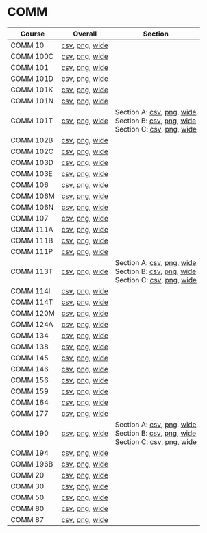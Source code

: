 # COMM

| Course | Overall | Section |
| ------ | ------- | ------- |
| COMM 10 | [csv](https://github.com/UCSD-Historical-Enrollment-Data/2025Winter/blob/main/overall/COMM%2010.csv), [png](https://raw.githubusercontent.com/UCSD-Historical-Enrollment-Data/2025Winter/main/plot_overall/COMM%2010.png), [wide](https://raw.githubusercontent.com/UCSD-Historical-Enrollment-Data/2025Winter/main/plot_overall_wide/COMM%2010.png) |  |
| COMM 100C | [csv](https://github.com/UCSD-Historical-Enrollment-Data/2025Winter/blob/main/overall/COMM%20100C.csv), [png](https://raw.githubusercontent.com/UCSD-Historical-Enrollment-Data/2025Winter/main/plot_overall/COMM%20100C.png), [wide](https://raw.githubusercontent.com/UCSD-Historical-Enrollment-Data/2025Winter/main/plot_overall_wide/COMM%20100C.png) |  |
| COMM 101 | [csv](https://github.com/UCSD-Historical-Enrollment-Data/2025Winter/blob/main/overall/COMM%20101.csv), [png](https://raw.githubusercontent.com/UCSD-Historical-Enrollment-Data/2025Winter/main/plot_overall/COMM%20101.png), [wide](https://raw.githubusercontent.com/UCSD-Historical-Enrollment-Data/2025Winter/main/plot_overall_wide/COMM%20101.png) |  |
| COMM 101D | [csv](https://github.com/UCSD-Historical-Enrollment-Data/2025Winter/blob/main/overall/COMM%20101D.csv), [png](https://raw.githubusercontent.com/UCSD-Historical-Enrollment-Data/2025Winter/main/plot_overall/COMM%20101D.png), [wide](https://raw.githubusercontent.com/UCSD-Historical-Enrollment-Data/2025Winter/main/plot_overall_wide/COMM%20101D.png) |  |
| COMM 101K | [csv](https://github.com/UCSD-Historical-Enrollment-Data/2025Winter/blob/main/overall/COMM%20101K.csv), [png](https://raw.githubusercontent.com/UCSD-Historical-Enrollment-Data/2025Winter/main/plot_overall/COMM%20101K.png), [wide](https://raw.githubusercontent.com/UCSD-Historical-Enrollment-Data/2025Winter/main/plot_overall_wide/COMM%20101K.png) |  |
| COMM 101N | [csv](https://github.com/UCSD-Historical-Enrollment-Data/2025Winter/blob/main/overall/COMM%20101N.csv), [png](https://raw.githubusercontent.com/UCSD-Historical-Enrollment-Data/2025Winter/main/plot_overall/COMM%20101N.png), [wide](https://raw.githubusercontent.com/UCSD-Historical-Enrollment-Data/2025Winter/main/plot_overall_wide/COMM%20101N.png) |  |
| COMM 101T | [csv](https://github.com/UCSD-Historical-Enrollment-Data/2025Winter/blob/main/overall/COMM%20101T.csv), [png](https://raw.githubusercontent.com/UCSD-Historical-Enrollment-Data/2025Winter/main/plot_overall/COMM%20101T.png), [wide](https://raw.githubusercontent.com/UCSD-Historical-Enrollment-Data/2025Winter/main/plot_overall_wide/COMM%20101T.png) | Section A: [csv](https://github.com/UCSD-Historical-Enrollment-Data/2025Winter/blob/main/section/COMM%20101T_A.csv), [png](https://raw.githubusercontent.com/UCSD-Historical-Enrollment-Data/2025Winter/main/plot_section/COMM%20101T_A.png), [wide](https://raw.githubusercontent.com/UCSD-Historical-Enrollment-Data/2025Winter/main/plot_section_wide/COMM%20101T_A.png)<br>Section B: [csv](https://github.com/UCSD-Historical-Enrollment-Data/2025Winter/blob/main/section/COMM%20101T_B.csv), [png](https://raw.githubusercontent.com/UCSD-Historical-Enrollment-Data/2025Winter/main/plot_section/COMM%20101T_B.png), [wide](https://raw.githubusercontent.com/UCSD-Historical-Enrollment-Data/2025Winter/main/plot_section_wide/COMM%20101T_B.png)<br>Section C: [csv](https://github.com/UCSD-Historical-Enrollment-Data/2025Winter/blob/main/section/COMM%20101T_C.csv), [png](https://raw.githubusercontent.com/UCSD-Historical-Enrollment-Data/2025Winter/main/plot_section/COMM%20101T_C.png), [wide](https://raw.githubusercontent.com/UCSD-Historical-Enrollment-Data/2025Winter/main/plot_section_wide/COMM%20101T_C.png) |
| COMM 102B | [csv](https://github.com/UCSD-Historical-Enrollment-Data/2025Winter/blob/main/overall/COMM%20102B.csv), [png](https://raw.githubusercontent.com/UCSD-Historical-Enrollment-Data/2025Winter/main/plot_overall/COMM%20102B.png), [wide](https://raw.githubusercontent.com/UCSD-Historical-Enrollment-Data/2025Winter/main/plot_overall_wide/COMM%20102B.png) |  |
| COMM 102C | [csv](https://github.com/UCSD-Historical-Enrollment-Data/2025Winter/blob/main/overall/COMM%20102C.csv), [png](https://raw.githubusercontent.com/UCSD-Historical-Enrollment-Data/2025Winter/main/plot_overall/COMM%20102C.png), [wide](https://raw.githubusercontent.com/UCSD-Historical-Enrollment-Data/2025Winter/main/plot_overall_wide/COMM%20102C.png) |  |
| COMM 103D | [csv](https://github.com/UCSD-Historical-Enrollment-Data/2025Winter/blob/main/overall/COMM%20103D.csv), [png](https://raw.githubusercontent.com/UCSD-Historical-Enrollment-Data/2025Winter/main/plot_overall/COMM%20103D.png), [wide](https://raw.githubusercontent.com/UCSD-Historical-Enrollment-Data/2025Winter/main/plot_overall_wide/COMM%20103D.png) |  |
| COMM 103E | [csv](https://github.com/UCSD-Historical-Enrollment-Data/2025Winter/blob/main/overall/COMM%20103E.csv), [png](https://raw.githubusercontent.com/UCSD-Historical-Enrollment-Data/2025Winter/main/plot_overall/COMM%20103E.png), [wide](https://raw.githubusercontent.com/UCSD-Historical-Enrollment-Data/2025Winter/main/plot_overall_wide/COMM%20103E.png) |  |
| COMM 106 | [csv](https://github.com/UCSD-Historical-Enrollment-Data/2025Winter/blob/main/overall/COMM%20106.csv), [png](https://raw.githubusercontent.com/UCSD-Historical-Enrollment-Data/2025Winter/main/plot_overall/COMM%20106.png), [wide](https://raw.githubusercontent.com/UCSD-Historical-Enrollment-Data/2025Winter/main/plot_overall_wide/COMM%20106.png) |  |
| COMM 106M | [csv](https://github.com/UCSD-Historical-Enrollment-Data/2025Winter/blob/main/overall/COMM%20106M.csv), [png](https://raw.githubusercontent.com/UCSD-Historical-Enrollment-Data/2025Winter/main/plot_overall/COMM%20106M.png), [wide](https://raw.githubusercontent.com/UCSD-Historical-Enrollment-Data/2025Winter/main/plot_overall_wide/COMM%20106M.png) |  |
| COMM 106N | [csv](https://github.com/UCSD-Historical-Enrollment-Data/2025Winter/blob/main/overall/COMM%20106N.csv), [png](https://raw.githubusercontent.com/UCSD-Historical-Enrollment-Data/2025Winter/main/plot_overall/COMM%20106N.png), [wide](https://raw.githubusercontent.com/UCSD-Historical-Enrollment-Data/2025Winter/main/plot_overall_wide/COMM%20106N.png) |  |
| COMM 107 | [csv](https://github.com/UCSD-Historical-Enrollment-Data/2025Winter/blob/main/overall/COMM%20107.csv), [png](https://raw.githubusercontent.com/UCSD-Historical-Enrollment-Data/2025Winter/main/plot_overall/COMM%20107.png), [wide](https://raw.githubusercontent.com/UCSD-Historical-Enrollment-Data/2025Winter/main/plot_overall_wide/COMM%20107.png) |  |
| COMM 111A | [csv](https://github.com/UCSD-Historical-Enrollment-Data/2025Winter/blob/main/overall/COMM%20111A.csv), [png](https://raw.githubusercontent.com/UCSD-Historical-Enrollment-Data/2025Winter/main/plot_overall/COMM%20111A.png), [wide](https://raw.githubusercontent.com/UCSD-Historical-Enrollment-Data/2025Winter/main/plot_overall_wide/COMM%20111A.png) |  |
| COMM 111B | [csv](https://github.com/UCSD-Historical-Enrollment-Data/2025Winter/blob/main/overall/COMM%20111B.csv), [png](https://raw.githubusercontent.com/UCSD-Historical-Enrollment-Data/2025Winter/main/plot_overall/COMM%20111B.png), [wide](https://raw.githubusercontent.com/UCSD-Historical-Enrollment-Data/2025Winter/main/plot_overall_wide/COMM%20111B.png) |  |
| COMM 111P | [csv](https://github.com/UCSD-Historical-Enrollment-Data/2025Winter/blob/main/overall/COMM%20111P.csv), [png](https://raw.githubusercontent.com/UCSD-Historical-Enrollment-Data/2025Winter/main/plot_overall/COMM%20111P.png), [wide](https://raw.githubusercontent.com/UCSD-Historical-Enrollment-Data/2025Winter/main/plot_overall_wide/COMM%20111P.png) |  |
| COMM 113T | [csv](https://github.com/UCSD-Historical-Enrollment-Data/2025Winter/blob/main/overall/COMM%20113T.csv), [png](https://raw.githubusercontent.com/UCSD-Historical-Enrollment-Data/2025Winter/main/plot_overall/COMM%20113T.png), [wide](https://raw.githubusercontent.com/UCSD-Historical-Enrollment-Data/2025Winter/main/plot_overall_wide/COMM%20113T.png) | Section A: [csv](https://github.com/UCSD-Historical-Enrollment-Data/2025Winter/blob/main/section/COMM%20113T_A.csv), [png](https://raw.githubusercontent.com/UCSD-Historical-Enrollment-Data/2025Winter/main/plot_section/COMM%20113T_A.png), [wide](https://raw.githubusercontent.com/UCSD-Historical-Enrollment-Data/2025Winter/main/plot_section_wide/COMM%20113T_A.png)<br>Section B: [csv](https://github.com/UCSD-Historical-Enrollment-Data/2025Winter/blob/main/section/COMM%20113T_B.csv), [png](https://raw.githubusercontent.com/UCSD-Historical-Enrollment-Data/2025Winter/main/plot_section/COMM%20113T_B.png), [wide](https://raw.githubusercontent.com/UCSD-Historical-Enrollment-Data/2025Winter/main/plot_section_wide/COMM%20113T_B.png)<br>Section C: [csv](https://github.com/UCSD-Historical-Enrollment-Data/2025Winter/blob/main/section/COMM%20113T_C.csv), [png](https://raw.githubusercontent.com/UCSD-Historical-Enrollment-Data/2025Winter/main/plot_section/COMM%20113T_C.png), [wide](https://raw.githubusercontent.com/UCSD-Historical-Enrollment-Data/2025Winter/main/plot_section_wide/COMM%20113T_C.png) |
| COMM 114I | [csv](https://github.com/UCSD-Historical-Enrollment-Data/2025Winter/blob/main/overall/COMM%20114I.csv), [png](https://raw.githubusercontent.com/UCSD-Historical-Enrollment-Data/2025Winter/main/plot_overall/COMM%20114I.png), [wide](https://raw.githubusercontent.com/UCSD-Historical-Enrollment-Data/2025Winter/main/plot_overall_wide/COMM%20114I.png) |  |
| COMM 114T | [csv](https://github.com/UCSD-Historical-Enrollment-Data/2025Winter/blob/main/overall/COMM%20114T.csv), [png](https://raw.githubusercontent.com/UCSD-Historical-Enrollment-Data/2025Winter/main/plot_overall/COMM%20114T.png), [wide](https://raw.githubusercontent.com/UCSD-Historical-Enrollment-Data/2025Winter/main/plot_overall_wide/COMM%20114T.png) |  |
| COMM 120M | [csv](https://github.com/UCSD-Historical-Enrollment-Data/2025Winter/blob/main/overall/COMM%20120M.csv), [png](https://raw.githubusercontent.com/UCSD-Historical-Enrollment-Data/2025Winter/main/plot_overall/COMM%20120M.png), [wide](https://raw.githubusercontent.com/UCSD-Historical-Enrollment-Data/2025Winter/main/plot_overall_wide/COMM%20120M.png) |  |
| COMM 124A | [csv](https://github.com/UCSD-Historical-Enrollment-Data/2025Winter/blob/main/overall/COMM%20124A.csv), [png](https://raw.githubusercontent.com/UCSD-Historical-Enrollment-Data/2025Winter/main/plot_overall/COMM%20124A.png), [wide](https://raw.githubusercontent.com/UCSD-Historical-Enrollment-Data/2025Winter/main/plot_overall_wide/COMM%20124A.png) |  |
| COMM 134 | [csv](https://github.com/UCSD-Historical-Enrollment-Data/2025Winter/blob/main/overall/COMM%20134.csv), [png](https://raw.githubusercontent.com/UCSD-Historical-Enrollment-Data/2025Winter/main/plot_overall/COMM%20134.png), [wide](https://raw.githubusercontent.com/UCSD-Historical-Enrollment-Data/2025Winter/main/plot_overall_wide/COMM%20134.png) |  |
| COMM 138 | [csv](https://github.com/UCSD-Historical-Enrollment-Data/2025Winter/blob/main/overall/COMM%20138.csv), [png](https://raw.githubusercontent.com/UCSD-Historical-Enrollment-Data/2025Winter/main/plot_overall/COMM%20138.png), [wide](https://raw.githubusercontent.com/UCSD-Historical-Enrollment-Data/2025Winter/main/plot_overall_wide/COMM%20138.png) |  |
| COMM 145 | [csv](https://github.com/UCSD-Historical-Enrollment-Data/2025Winter/blob/main/overall/COMM%20145.csv), [png](https://raw.githubusercontent.com/UCSD-Historical-Enrollment-Data/2025Winter/main/plot_overall/COMM%20145.png), [wide](https://raw.githubusercontent.com/UCSD-Historical-Enrollment-Data/2025Winter/main/plot_overall_wide/COMM%20145.png) |  |
| COMM 146 | [csv](https://github.com/UCSD-Historical-Enrollment-Data/2025Winter/blob/main/overall/COMM%20146.csv), [png](https://raw.githubusercontent.com/UCSD-Historical-Enrollment-Data/2025Winter/main/plot_overall/COMM%20146.png), [wide](https://raw.githubusercontent.com/UCSD-Historical-Enrollment-Data/2025Winter/main/plot_overall_wide/COMM%20146.png) |  |
| COMM 156 | [csv](https://github.com/UCSD-Historical-Enrollment-Data/2025Winter/blob/main/overall/COMM%20156.csv), [png](https://raw.githubusercontent.com/UCSD-Historical-Enrollment-Data/2025Winter/main/plot_overall/COMM%20156.png), [wide](https://raw.githubusercontent.com/UCSD-Historical-Enrollment-Data/2025Winter/main/plot_overall_wide/COMM%20156.png) |  |
| COMM 159 | [csv](https://github.com/UCSD-Historical-Enrollment-Data/2025Winter/blob/main/overall/COMM%20159.csv), [png](https://raw.githubusercontent.com/UCSD-Historical-Enrollment-Data/2025Winter/main/plot_overall/COMM%20159.png), [wide](https://raw.githubusercontent.com/UCSD-Historical-Enrollment-Data/2025Winter/main/plot_overall_wide/COMM%20159.png) |  |
| COMM 164 | [csv](https://github.com/UCSD-Historical-Enrollment-Data/2025Winter/blob/main/overall/COMM%20164.csv), [png](https://raw.githubusercontent.com/UCSD-Historical-Enrollment-Data/2025Winter/main/plot_overall/COMM%20164.png), [wide](https://raw.githubusercontent.com/UCSD-Historical-Enrollment-Data/2025Winter/main/plot_overall_wide/COMM%20164.png) |  |
| COMM 177 | [csv](https://github.com/UCSD-Historical-Enrollment-Data/2025Winter/blob/main/overall/COMM%20177.csv), [png](https://raw.githubusercontent.com/UCSD-Historical-Enrollment-Data/2025Winter/main/plot_overall/COMM%20177.png), [wide](https://raw.githubusercontent.com/UCSD-Historical-Enrollment-Data/2025Winter/main/plot_overall_wide/COMM%20177.png) |  |
| COMM 190 | [csv](https://github.com/UCSD-Historical-Enrollment-Data/2025Winter/blob/main/overall/COMM%20190.csv), [png](https://raw.githubusercontent.com/UCSD-Historical-Enrollment-Data/2025Winter/main/plot_overall/COMM%20190.png), [wide](https://raw.githubusercontent.com/UCSD-Historical-Enrollment-Data/2025Winter/main/plot_overall_wide/COMM%20190.png) | Section A: [csv](https://github.com/UCSD-Historical-Enrollment-Data/2025Winter/blob/main/section/COMM%20190_A.csv), [png](https://raw.githubusercontent.com/UCSD-Historical-Enrollment-Data/2025Winter/main/plot_section/COMM%20190_A.png), [wide](https://raw.githubusercontent.com/UCSD-Historical-Enrollment-Data/2025Winter/main/plot_section_wide/COMM%20190_A.png)<br>Section B: [csv](https://github.com/UCSD-Historical-Enrollment-Data/2025Winter/blob/main/section/COMM%20190_B.csv), [png](https://raw.githubusercontent.com/UCSD-Historical-Enrollment-Data/2025Winter/main/plot_section/COMM%20190_B.png), [wide](https://raw.githubusercontent.com/UCSD-Historical-Enrollment-Data/2025Winter/main/plot_section_wide/COMM%20190_B.png)<br>Section C: [csv](https://github.com/UCSD-Historical-Enrollment-Data/2025Winter/blob/main/section/COMM%20190_C.csv), [png](https://raw.githubusercontent.com/UCSD-Historical-Enrollment-Data/2025Winter/main/plot_section/COMM%20190_C.png), [wide](https://raw.githubusercontent.com/UCSD-Historical-Enrollment-Data/2025Winter/main/plot_section_wide/COMM%20190_C.png) |
| COMM 194 | [csv](https://github.com/UCSD-Historical-Enrollment-Data/2025Winter/blob/main/overall/COMM%20194.csv), [png](https://raw.githubusercontent.com/UCSD-Historical-Enrollment-Data/2025Winter/main/plot_overall/COMM%20194.png), [wide](https://raw.githubusercontent.com/UCSD-Historical-Enrollment-Data/2025Winter/main/plot_overall_wide/COMM%20194.png) |  |
| COMM 196B | [csv](https://github.com/UCSD-Historical-Enrollment-Data/2025Winter/blob/main/overall/COMM%20196B.csv), [png](https://raw.githubusercontent.com/UCSD-Historical-Enrollment-Data/2025Winter/main/plot_overall/COMM%20196B.png), [wide](https://raw.githubusercontent.com/UCSD-Historical-Enrollment-Data/2025Winter/main/plot_overall_wide/COMM%20196B.png) |  |
| COMM 20 | [csv](https://github.com/UCSD-Historical-Enrollment-Data/2025Winter/blob/main/overall/COMM%2020.csv), [png](https://raw.githubusercontent.com/UCSD-Historical-Enrollment-Data/2025Winter/main/plot_overall/COMM%2020.png), [wide](https://raw.githubusercontent.com/UCSD-Historical-Enrollment-Data/2025Winter/main/plot_overall_wide/COMM%2020.png) |  |
| COMM 30 | [csv](https://github.com/UCSD-Historical-Enrollment-Data/2025Winter/blob/main/overall/COMM%2030.csv), [png](https://raw.githubusercontent.com/UCSD-Historical-Enrollment-Data/2025Winter/main/plot_overall/COMM%2030.png), [wide](https://raw.githubusercontent.com/UCSD-Historical-Enrollment-Data/2025Winter/main/plot_overall_wide/COMM%2030.png) |  |
| COMM 50 | [csv](https://github.com/UCSD-Historical-Enrollment-Data/2025Winter/blob/main/overall/COMM%2050.csv), [png](https://raw.githubusercontent.com/UCSD-Historical-Enrollment-Data/2025Winter/main/plot_overall/COMM%2050.png), [wide](https://raw.githubusercontent.com/UCSD-Historical-Enrollment-Data/2025Winter/main/plot_overall_wide/COMM%2050.png) |  |
| COMM 80 | [csv](https://github.com/UCSD-Historical-Enrollment-Data/2025Winter/blob/main/overall/COMM%2080.csv), [png](https://raw.githubusercontent.com/UCSD-Historical-Enrollment-Data/2025Winter/main/plot_overall/COMM%2080.png), [wide](https://raw.githubusercontent.com/UCSD-Historical-Enrollment-Data/2025Winter/main/plot_overall_wide/COMM%2080.png) |  |
| COMM 87 | [csv](https://github.com/UCSD-Historical-Enrollment-Data/2025Winter/blob/main/overall/COMM%2087.csv), [png](https://raw.githubusercontent.com/UCSD-Historical-Enrollment-Data/2025Winter/main/plot_overall/COMM%2087.png), [wide](https://raw.githubusercontent.com/UCSD-Historical-Enrollment-Data/2025Winter/main/plot_overall_wide/COMM%2087.png) |  |
